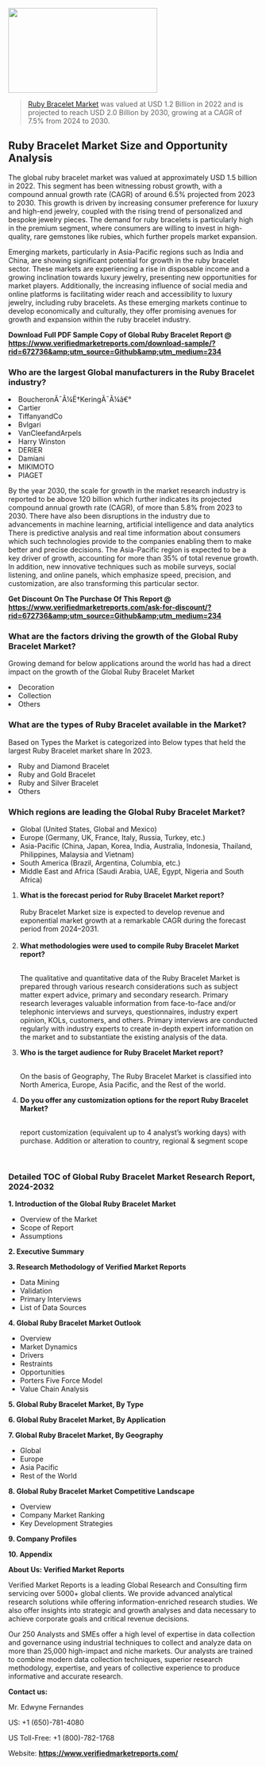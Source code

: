 <img src="https://ffe5etoiles.com/wp-content/uploads/2024/12/MST1-300x171.png" alt="" width="300" height="171" class="alignnone size-medium wp-image-20088" /><blockquote><p><p><a href="https://www.verifiedmarketreports.com/download-sample/?rid=672736&utm_source=Github&utm_medium=234" target="_blank">Ruby Bracelet Market</a> was valued at USD 1.2 Billion in 2022 and is projected to reach USD 2.0 Billion by 2030, growing at a CAGR of 7.5% from 2024 to 2030.</p></blockquote><p><h2>Ruby Bracelet Market Size and Opportunity Analysis</h2><p>The global ruby bracelet market was valued at approximately USD 1.5 billion in 2022. This segment has been witnessing robust growth, with a compound annual growth rate (CAGR) of around 6.5% projected from 2023 to 2030. This growth is driven by increasing consumer preference for luxury and high-end jewelry, coupled with the rising trend of personalized and bespoke jewelry pieces. The demand for ruby bracelets is particularly high in the premium segment, where consumers are willing to invest in high-quality, rare gemstones like rubies, which further propels market expansion.</p><p>Emerging markets, particularly in Asia-Pacific regions such as India and China, are showing significant potential for growth in the ruby bracelet sector. These markets are experiencing a rise in disposable income and a growing inclination towards luxury jewelry, presenting new opportunities for market players. Additionally, the increasing influence of social media and online platforms is facilitating wider reach and accessibility to luxury jewelry, including ruby bracelets. As these emerging markets continue to develop economically and culturally, they offer promising avenues for growth and expansion within the ruby bracelet industry.</p></p><p class=""><strong>Download Full PDF Sample Copy of Global Ruby Bracelet Report @ <a href="https://www.verifiedmarketreports.com/download-sample/?rid=672736&amp;utm_source=Github&amp;utm_medium=234" target="_blank">https://www.verifiedmarketreports.com/download-sample/?rid=672736&amp;utm_source=Github&amp;utm_medium=234</a></strong></p><h3 id="" class="">Who are the largest Global manufacturers in the Ruby Bracelet industry?</h3><p><li>BoucheronÃ¯Â¼Ë†KeringÃ¯Â¼â€°</li><li> Cartier</li><li> TiffanyandCo</li><li> Bvlgari</li><li> VanCleefandArpels</li><li> Harry Winston</li><li> DERIER</li><li> Damiani</li><li> MIKIMOTO</li><li> PIAGET</li></p><div class=""><div class="" dir="" data-message-author-role="" data-message-id="" data-message-model-slug=""><div class=""><div class=""><div class=""><div class="" dir="" data-message-author-role="" data-message-id="" data-message-model-slug=""><div class=""><div class=""><p>By the year 2030, the scale for growth in the market research industry is reported to be above 120 billion which further indicates its projected compound annual growth rate (CAGR), of more than 5.8% from 2023 to 2030. There have also been disruptions in the industry due to advancements in machine learning, artificial intelligence and data analytics There is predictive analysis and real time information about consumers which such technologies provide to the companies enabling them to make better and precise decisions. The Asia-Pacific region is expected to be a key driver of growth, accounting for more than 35% of total revenue growth. In addition, new innovative techniques such as mobile surveys, social listening, and online panels, which emphasize speed, precision, and customization, are also transforming this particular sector.</p><p><strong>Get Discount On The Purchase Of This Report @&nbsp; <a href="https://www.verifiedmarketreports.com/ask-for-discount/?rid=672736&amp;utm_source=Github&amp;utm_medium=234" target="_blank">https://www.verifiedmarketreports.com/ask-for-discount/?rid=672736&amp;utm_source=Github&amp;utm_medium=234</a></strong></p></div></div></div></div></div></div></div></div><h3 id="" class="">What are the factors driving the growth of the Global Ruby Bracelet Market?</h3><p id="" class="">Growing demand for below applications around the world has had a direct impact on the growth of the Global Ruby Bracelet Market</p><p id="" class=""><li>Decoration</li><li> Collection</li><li> Others</li></p><h3 id="" class="">What are the types of Ruby Bracelet available in the Market?</h3><p id="" class="">Based on Types the Market is categorized into Below types that held the largest Ruby Bracelet market share In 2023.</p><p id="" class=""><li>Ruby and Diamond Bracelet</li><li> Ruby and Gold Bracelet</li><li> Ruby and Silver Bracelet</li><li> Others</li></p><h3 id="" class="">Which regions are leading the Global Ruby Bracelet Market?</h3><ul><li>Global (United States, Global and Mexico)</li><li>Europe (Germany, UK, France, Italy, Russia, Turkey, etc.)</li><li>Asia-Pacific (China, Japan, Korea, India, Australia, Indonesia, Thailand, Philippines, Malaysia and Vietnam)</li><li>South America (Brazil, Argentina, Columbia, etc.)</li><li>Middle East and Africa (Saudi Arabia, UAE, Egypt, Nigeria and South Africa)</li></ul><p><ol><li><strong>What is the forecast period for Ruby Bracelet Market report?<br /></strong><br /><span data-sheets-root="1" data-sheets-value="{&quot;1&quot;:2,&quot;2&quot;:&quot;XXXX size is expected to develop revenue and exponential market growth at a remarkable CAGR during the forecast period from 2024&ndash;2030.&quot;}" data-sheets-userformat="{&quot;2&quot;:12674,&quot;4&quot;:{&quot;1&quot;:2,&quot;2&quot;:16776960},&quot;10&quot;:2,&quot;11&quot;:0,&quot;15&quot;:&quot;Arial&quot;,&quot;16&quot;:12}">Ruby Bracelet Market size is expected to develop revenue and exponential market growth at a remarkable CAGR during the forecast period from 2024&ndash;2031.</span><br /><br /></li><li><strong>What methodologies were used to compile Ruby Bracelet Market report?<br /><br /></strong><p>The qualitative and quantitative data of the&nbsp;Ruby Bracelet Market is prepared through various research considerations such as subject matter expert advice, primary and secondary research. Primary research leverages valuable information from face-to-face and/or telephonic interviews and surveys, questionnaires, industry expert opinion, KOLs, customers, and others. Primary interviews are conducted regularly with industry experts to create in-depth expert information on the market and to substantiate the existing analysis of the data.&nbsp;</p></li><li><strong>Who is the target audience for Ruby Bracelet Market report?<br /><br /></strong><p>On the basis of Geography, The&nbsp;Ruby Bracelet Market is classified into North America, Europe, Asia Pacific, and the Rest of the world.</p></li><li><strong>Do you offer any customization options for the report Ruby Bracelet Market?<br /><br /></strong><p>report customization (equivalent up to 4 analyst&rsquo;s working days) with purchase. Addition or alteration to country, regional &amp; segment scope</p><p>&nbsp;</p></li></ol></p><h3 id="" class="">Detailed TOC of Global Ruby Bracelet Market Research Report, 2024-2032</h3><p id="" class=""><strong>1. Introduction of the Global Ruby Bracelet Market</strong></p><ul><li>Overview of the Market</li><li>Scope of Report</li><li>Assumptions</li></ul><p id="" class=""><strong>2. Executive Summary</strong></p><p id="" class=""><strong>3. Research Methodology of&nbsp;Verified Market Reports</strong></p><ul><li>Data Mining</li><li>Validation</li><li>Primary Interviews</li><li>List of Data Sources</li></ul><p id="" class=""><strong>4. Global Ruby Bracelet Market Outlook</strong></p><ul><li>Overview</li><li>Market Dynamics</li><li>Drivers</li><li>Restraints</li><li>Opportunities</li><li>Porters Five Force Model</li><li>Value Chain Analysis</li></ul><p id="" class=""><strong>5. Global Ruby Bracelet Market, By&nbsp;Type</strong></p><p id="" class=""><strong>6. Global Ruby Bracelet Market, By Application</strong></p><p id="" class=""><strong>7. Global Ruby Bracelet Market, By Geography</strong></p><ul><li>Global</li><li>Europe</li><li>Asia Pacific</li><li>Rest of the World</li></ul><p id="" class=""><strong>8. Global Ruby Bracelet Market Competitive Landscape</strong></p><ul><li>Overview</li><li>Company Market Ranking</li><li>Key Development Strategies</li></ul><p id="" class=""><strong>9. Company Profiles</strong></p><p id="" class=""><strong>10. Appendix</strong></p><p id="" class=""><strong>About Us: Verified Market Reports</strong></p><p id="" class="">Verified Market Reports is a leading Global Research and Consulting firm servicing over 5000+ global clients. We provide advanced analytical research solutions while offering information-enriched research studies. We also offer insights into strategic and growth analyses and data necessary to achieve corporate goals and critical revenue decisions.</p><p id="" class="">Our 250 Analysts and SMEs offer a high level of expertise in data collection and governance using industrial techniques to collect and analyze data on more than 25,000 high-impact and niche markets. Our analysts are trained to combine modern data collection techniques, superior research methodology, expertise, and years of collective experience to produce informative and accurate research.</p><p id="" class=""><strong>Contact us:</strong></p><p id="" class="">Mr. Edwyne Fernandes</p><p id="" class="">US: +1 (650)-781-4080</p><p id="" class="">US Toll-Free: +1 (800)-782-1768</p><p id="" class="">Website: <a target="" data-test-app-aware-link=""><strong>https://www.verifiedmarketreports.com/</strong></a></p>
